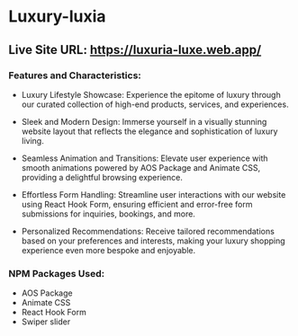 
# Luxury-luxia
## Live Site URL: https://luxuria-luxe.web.app/
### Features and Characteristics:
* Luxury Lifestyle Showcase: Experience the epitome of luxury through our curated collection of high-end products, services, and experiences.

* Sleek and Modern Design: Immerse yourself in a visually stunning website layout that reflects the elegance and sophistication of luxury living.

* Seamless Animation and Transitions: Elevate user experience with smooth animations powered by AOS Package and Animate CSS, providing a delightful browsing experience.

* Effortless Form Handling: Streamline user interactions with our website using React Hook Form, ensuring efficient and error-free form submissions for inquiries, bookings, and more.

* Personalized Recommendations: Receive tailored recommendations based on your preferences and interests, making your luxury shopping experience even more bespoke and enjoyable.

### NPM Packages Used:
* AOS Package
* Animate CSS
* React Hook Form
* Swiper slider

